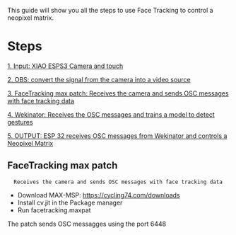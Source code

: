 This guide will show you all the steps to use Face Tracking to control a neopixel matrix. 

# Steps

[1. Input: XIAO ESPS3 Camera and touch]()

[2. OBS: convert the signal from the camera into a video source]()

[3. FaceTracking max patch: Receives the camera and sends OSC messages with face tracking data](#-FaceTracking-max-patch)

[4. Wekinator: Receives the OSC messages and trains a model to detect gestures]()

[5. OUTPUT: ESP 32 receives OSC messages from Wekinator and controls a Neopixel Matrix]()



 ## FaceTracking max patch
      Receives the camera and sends OSC messages with face tracking data
 
- Download MAX-MSP: https://cycling74.com/downloads
- Install cv.jit in the Package manager
- Run facetracking.maxpat

The patch sends OSC messagges using the port 6448


